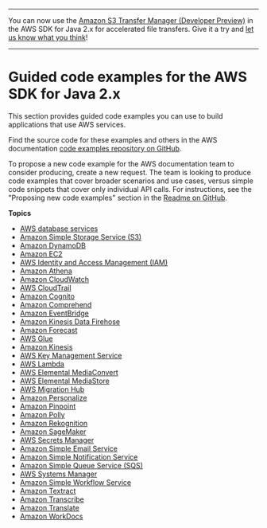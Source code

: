 --------

You can now use the [Amazon S3 Transfer Manager \(Developer Preview\)](https://bit.ly/2WQebiP) in the AWS SDK for Java 2\.x for accelerated file transfers\. Give it a try and [let us know what you think](https://bit.ly/3zT1YYM)\!

--------

# Guided code examples for the AWS SDK for Java 2\.x<a name="examples-guided"></a>

This section provides guided code examples you can use to build applications that use AWS services\.

Find the source code for these examples and others in the AWS documentation [code examples repository on GitHub](https://github.com/awsdocs/aws-doc-sdk-examples)\.

To propose a new code example for the AWS documentation team to consider producing, create a new request\. The team is looking to produce code examples that cover broader scenarios and use cases, versus simple code snippets that cover only individual API calls\. For instructions, see the "Proposing new code examples" section in the [Readme on GitHub](https://github.com/awsdocs/aws-doc-sdk-examples/blob/master/README.rst)\.

**Topics**
+ [AWS database services](examples-databases.md)
+ [Amazon Simple Storage Service \(S3\)](examples-s3.md)
+ [Amazon DynamoDB](examples-dynamodb.md)
+ [Amazon EC2](examples-ec2.md)
+ [AWS Identity and Access Management \(IAM\)](examples-iam.md)
+ [Amazon Athena](examples-athena.md)
+ [Amazon CloudWatch](examples-cloudwatch.md)
+ [AWS CloudTrail](examples-cloudtrail.md)
+ [Amazon Cognito](examples-cognito.md)
+ [Amazon Comprehend](examples-comprehend.md)
+ [Amazon EventBridge](examples-eventbridge.md)
+ [Amazon Kinesis Data Firehose](examples-firehose.md)
+ [Amazon Forecast](examples-forecast.md)
+ [AWS Glue](examples-glue.md)
+ [Amazon Kinesis](examples-kinesis.md)
+ [AWS Key Management Service](examples-kms.md)
+ [AWS Lambda](examples-lambda.md)
+ [AWS Elemental MediaConvert](examples-mediaconvert.md)
+ [AWS Elemental MediaStore](examples-mediastore.md)
+ [AWS Migration Hub](examples-migrationhub.md)
+ [Amazon Personalize](examples-personalize.md)
+ [Amazon Pinpoint](examples-pinpoint.md)
+ [Amazon Polly](examples-polly.md)
+ [Amazon Rekognition](examples-rekognition.md)
+ [Amazon SageMaker](examples-sagemaker.md)
+ [AWS Secrets Manager](examples-secretsmanager.md)
+ [Amazon Simple Email Service](examples-ses.md)
+ [Amazon Simple Notification Service](examples-simple-notification-service.md)
+ [Amazon Simple Queue Service \(SQS\)](examples-sqs.md)
+ [AWS Systems Manager](examples-ssm.md)
+ [Amazon Simple Workflow Service](examples-swf.md)
+ [Amazon Textract](examples-textract.md)
+ [Amazon Transcribe](examples-transcribe.md)
+ [Amazon Translate](examples-translate.md)
+ [Amazon WorkDocs](examples-workdocs.md)